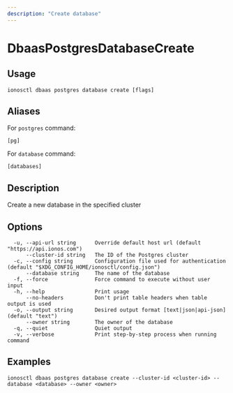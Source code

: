 ```yaml
---
description: "Create database"
---
```


# DbaasPostgresDatabaseCreate

## Usage

```text
ionosctl dbaas postgres database create [flags]
```

## Aliases

For `postgres` command:

```text
[pg]
```

For `database` command:

```text
[databases]
```

## Description

Create a new database in the specified cluster

## Options

```text
  -u, --api-url string      Override default host url (default "https://api.ionos.com")
      --cluster-id string   The ID of the Postgres cluster
  -c, --config string       Configuration file used for authentication (default "$XDG_CONFIG_HOME/ionosctl/config.json")
      --database string     The name of the database
  -f, --force               Force command to execute without user input
  -h, --help                Print usage
      --no-headers          Don't print table headers when table output is used
  -o, --output string       Desired output format [text|json|api-json] (default "text")
      --owner string        The owner of the database
  -q, --quiet               Quiet output
  -v, --verbose             Print step-by-step process when running command
```

## Examples

```text
ionosctl dbaas postgres database create --cluster-id <cluster-id> --database <database> --owner <owner>
```

